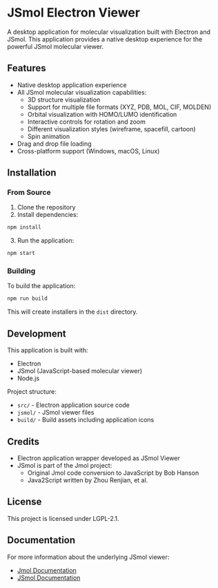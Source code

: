 # JSmol Electron Viewer

A desktop application for molecular visualization built with Electron and JSmol. This application provides a native desktop experience for the powerful JSmol molecular viewer.

## Features

- Native desktop application experience
- All JSmol molecular visualization capabilities:
  - 3D structure visualization
  - Support for multiple file formats (XYZ, PDB, MOL, CIF, MOLDEN)
  - Orbital visualization with HOMO/LUMO identification
  - Interactive controls for rotation and zoom
  - Different visualization styles (wireframe, spacefill, cartoon)
  - Spin animation
- Drag and drop file loading
- Cross-platform support (Windows, macOS, Linux)

## Installation

### From Source

1. Clone the repository
2. Install dependencies:
```bash
npm install
```
3. Run the application:
```bash
npm start
```

### Building

To build the application:
```bash
npm run build
```

This will create installers in the `dist` directory.

## Development

This application is built with:
- Electron
- JSmol (JavaScript-based molecular viewer)
- Node.js

Project structure:
- `src/` - Electron application source code
- `jsmol/` - JSmol viewer files
- `build/` - Build assets including application icons

## Credits

- Electron application wrapper developed as JSmol Viewer
- JSmol is part of the Jmol project:
  - Original Jmol code conversion to JavaScript by Bob Hanson
  - Java2Script written by Zhou Renjian, et al.

## License

This project is licensed under LGPL-2.1.

## Documentation

For more information about the underlying JSmol viewer:
- [Jmol Documentation](http://jmol.sourceforge.net)
- [JSmol Documentation](http://jsmol.sourceforge.net)
